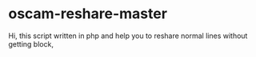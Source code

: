 # oscam-reshare-master
Hi, this script written in php and help you to reshare normal lines without getting block, 
